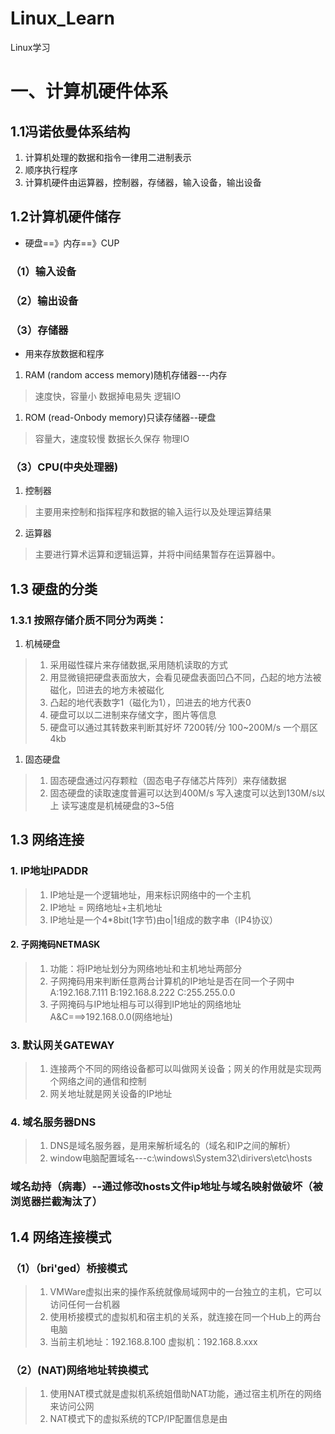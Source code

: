 # Linux_Learn
Linux学习
# 一、计算机硬件体系
## 1.1冯诺依曼体系结构
1. 计算机处理的数据和指令一律用二进制表示
2. 顺序执行程序
3. 计算机硬件由运算器，控制器，存储器，输入设备，输出设备
## 1.2计算机硬件储存
- 硬盘==》内存==》CUP
### （1）输入设备
### （2）输出设备
### （3）存储器
- 用来存放数据和程序
1. RAM (random access memory)随机存储器---内存
> 速度快，容量小
> 数据掉电易失
> 逻辑IO
1. ROM (read-Onbody memory)只读存储器--硬盘
> 容量大，速度较慢
> 数据长久保存
> 物理IO
### （3）CPU(中央处理器)
1. 控制器
> 主要用来控制和指挥程序和数据的输入运行以及处理运算结果
2. 运算器
> 主要进行算术运算和逻辑运算，并将中间结果暂存在运算器中。

## 1.3 硬盘的分类
### 1.3.1 按照存储介质不同分为两类：
1. 机械硬盘
> 1. 采用磁性碟片来存储数据,采用随机读取的方式
> 2. 用显微镜把硬盘表面放大，会看见硬盘表面凹凸不同，凸起的地方法被磁化，凹进去的地方未被磁化
> 3. 凸起的地代表数字1（磁化为1），凹进去的地方代表0
> 4. 硬盘可以以二进制来存储文字，图片等信息
> 5. 硬盘可以通过其转数来判断其好坏 7200转/分 100~200M/s
> 一个扇区4kb
1. 固态硬盘
> 1. 固态硬盘通过闪存颗粒（固态电子存储芯片阵列）来存储数据
> 2. 固态硬盘的读取速度普遍可以达到400M/s 写入速度可以达到130M/s以上
> 读写速度是机械硬盘的3~5倍
## 1.3 网络连接
### 1. IP地址IPADDR
> 1. IP地址是一个逻辑地址，用来标识网络中的一个主机
> 2. IP地址 = 网络地址+主机地址
> 3. IP地址是一个4*8bit(1字节)由o|1组成的数字串（IP4协议）
#### 2. 子网掩码NETMASK
> 1. 功能：将IP地址划分为网络地址和主机地址两部分
> 2. 子网掩码用来判断任意两台计算机的IP地址是否在同一个子网中A:192.168.7.111 B:192.168.8.222 C:255.255.0.0
> 3. 子网掩码与IP地址相与可以得到IP地址的网络地址 A&C===>192.168.0.0(网络地址)
### 3. 默认网关GATEWAY
> 1. 连接两个不同的网络设备都可以叫做网关设备；网关的作用就是实现两个网络之间的通信和控制
> 2. 网关地址就是网关设备的IP地址
### 4. 域名服务器DNS
> 1. DNS是域名服务器，是用来解析域名的（域名和IP之间的解析）
> 2. window电脑配置域名---c:\windows\System32\dirivers\etc\hosts
### 域名劫持（病毒）--通过修改hosts文件ip地址与域名映射做破坏（被浏览器拦截淘汰了）
## 1.4 网络连接模式
### （1）（bri'ged）桥接模式
> 1. VMWare虚拟出来的操作系统就像局域网中的一台独立的主机，它可以访问任何一台机器
> 2. 使用桥接模式的虚拟机和宿主机的关系，就连接在同一个Hub上的两台电脑
> 3. 当前主机地址：192.168.8.100 虚拟机：192.168.8.xxx
### （2）(NAT)网络地址转换模式
> 1. 使用NAT模式就是虚拟机系统姐借助NAT功能，通过宿主机所在的网络来访问公网
> 2. NAT模式下的虚拟系统的TCP/IP配置信息是由

